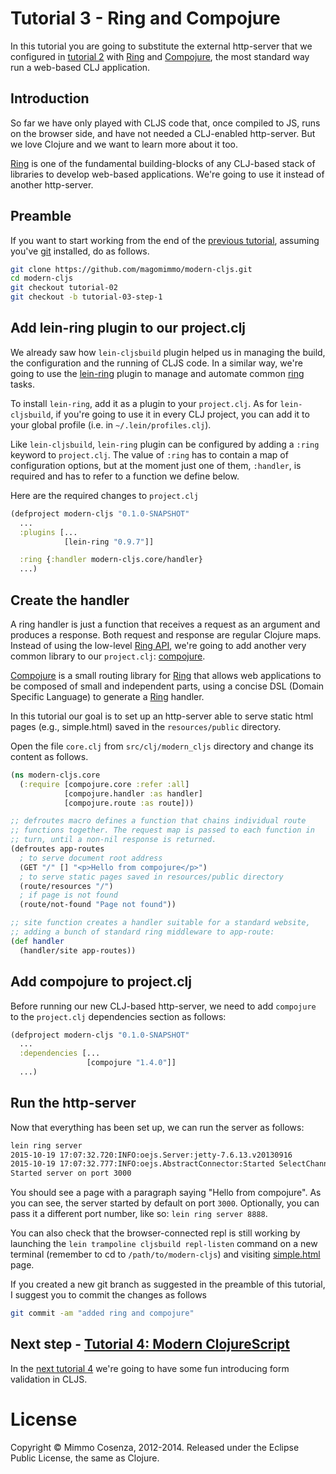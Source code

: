# Tutorial 3 - Ring and Compojure

In this tutorial you are going to substitute the external http-server
that we configured in [tutorial 2][1] with [Ring][2] and
[Compojure][5], the most standard way run a web-based CLJ application.

## Introduction

So far we have only played with CLJS code that, once compiled to JS, runs on the
browser side, and have not needed a CLJ-enabled http-server. But we love Clojure
and we want to learn more about it too.

[Ring][2] is one of the fundamental building-blocks of any CLJ-based
stack of libraries to develop web-based applications. We're going to use it
instead of another http-server.

## Preamble

If you want to start working from the end of the [previous tutorial][1],
assuming you've [git][8] installed, do as follows.

```bash
git clone https://github.com/magomimmo/modern-cljs.git
cd modern-cljs
git checkout tutorial-02
git checkout -b tutorial-03-step-1
```

## Add lein-ring plugin to our project.clj

We already saw how `lein-cljsbuild` plugin helped us in managing the
build, the configuration and the running of CLJS code. In a similar way,
we're going to use the [lein-ring][3] plugin to manage and automate common
[ring][2] tasks.

To install `lein-ring`, add it as a plugin to your `project.clj`. As for
`lein-cljsbuild`, if you're going to use it in every CLJ project, you
can add it to your global profile (i.e. in `~/.lein/profiles.clj`).

Like `lein-cljsbuild`, `lein-ring` plugin can be configured
by adding a `:ring` keyword to `project.clj`. The value of `:ring` has
to contain a map of configuration options, but at the moment just one
of them, `:handler`, is required and has to refer to a function we define below.

Here are the required changes to `project.clj`

```clojure
(defproject modern-cljs "0.1.0-SNAPSHOT"
  ...
  :plugins [...
            [lein-ring "0.9.7"]]

  :ring {:handler modern-cljs.core/handler}
  ...)
```
## Create the handler

A ring handler is just a function that receives a request as an
argument and produces a response. Both request and response are
regular Clojure maps. Instead of using the low-level [Ring API][4], we're
going to add another very common library to our `project.clj`:
[compojure][5].

[Compojure][5] is a small routing library for [Ring][2] that allows
web applications to be composed of small and independent parts, using
a concise DSL (Domain Specific Language) to generate a [Ring][2]
handler.

In this tutorial our goal is to set up an http-server able to serve
static html pages (e.g., simple.html) saved in the `resources/public`
directory.

Open the file `core.clj` from `src/clj/modern_cljs` directory and
change its content as follows.

```clojure
(ns modern-cljs.core
  (:require [compojure.core :refer :all]
            [compojure.handler :as handler]
            [compojure.route :as route]))

;; defroutes macro defines a function that chains individual route
;; functions together. The request map is passed to each function in
;; turn, until a non-nil response is returned.
(defroutes app-routes
  ; to serve document root address
  (GET "/" [] "<p>Hello from compojure</p>")
  ; to serve static pages saved in resources/public directory
  (route/resources "/")
  ; if page is not found
  (route/not-found "Page not found"))

;; site function creates a handler suitable for a standard website,
;; adding a bunch of standard ring middleware to app-route:
(def handler
  (handler/site app-routes))
```

## Add compojure to project.clj

Before running our new CLJ-based http-server, we need to add `compojure`
to the `project.clj` dependencies section as follows:

```clojure
(defproject modern-cljs "0.1.0-SNAPSHOT"
  ...
  :dependencies [...
                 [compojure "1.4.0"]]
  ...)
```

## Run the http-server

Now that everything has been set up, we can run the server as follows:

```bash
lein ring server
2015-10-19 17:07:32.720:INFO:oejs.Server:jetty-7.6.13.v20130916
2015-10-19 17:07:32.777:INFO:oejs.AbstractConnector:Started SelectChannelConnector@0.0.0.0:3000
Started server on port 3000
```

You should see a page with a paragraph saying
"Hello from compojure".  As you can see, the server started by default
on port `3000`. Optionally, you can pass it a different port number,
like so: `lein ring server 8888`.

You can also check that the browser-connected repl is still working by
launching the `lein trampoline cljsbuild repl-listen` command on a
new terminal (remember to cd to `/path/to/modern-cljs`) and visiting
[simple.html][6] page.

If you created a new git branch as suggested in the preamble of this
tutorial, I suggest you to commit the changes as follows

```bash
git commit -am "added ring and compojure"
```

## Next step - [Tutorial 4: Modern ClojureScript][7]

In the [next tutorial 4][7] we're going to have some fun introducing form validation in CLJS.

# License

Copyright © Mimmo Cosenza, 2012-2014. Released under the Eclipse Public
License, the same as Clojure.

[1]: https://github.com/magomimmo/modern-cljs/blob/master/doc/tutorial-02.md
[2]: https://github.com/ring-clojure/ring
[3]: https://github.com/weavejester/lein-ring
[4]: http://ring-clojure.github.com/ring/
[5]: https://github.com/weavejester/compojure.git
[6]: http://localhost:3000/simple.html
[7]: https://github.com/magomimmo/modern-cljs/blob/master/doc/tutorial-04.md
[8]: https://help.github.com/articles/set-up-git
